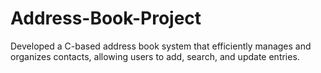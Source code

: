 # Address-Book-Project

Developed a C-based address book system that efficiently manages and organizes contacts, allowing users to add, search, and update entries.
